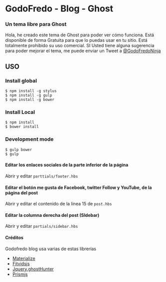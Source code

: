 # GodoFredo - Blog - Ghost
### Un tema libre para Ghost

Hola,  he creado este tema de Ghost para poder ver cómo funciona. Está disponible de forma Gratuita para que lo puedas usar en tu sitio. Está totalmente prohibido su uso comercial. SI Usted tiene alguna sugerencia para poder mejorar el tema,  me puede enviar un Tweet a [@GodoFredoNinja](https://twitter.com/GodoFredoNinja)

## USO

### Install global
```
$ npm install -g stylus
$ npm install -g gulp
$ npm install -g bower
```

### Install Local
```
$ npm install
$ bower install
```
### Development mode
```
$ gulp bower
$ gulp
```

#### Editar los enlaces sociales de la parte inferior de la página

Abrir y editar `parttials/footer.hbs`

#### Editar el botón me gusta de Facebook, twitter Follow y YouTube, de la página del post

Abrir y editar el contenido de la línea 15 de `post.hbs`

#### Editar la columna derecha del post (SIdebar)
Abrir y editar `partials/sidebar.hbs`


#### Créditos
Godofredo blog usa  varias de estas librerías

- [Materialize](https://materializecss.com)
- [Fitvidsjs](http://fitvidsjs.com/)
- [Jquery.ghostHunter](https://github.com/jamalneufeld/ghostHunter)
- [Prismjs](http://prismjs.com/) 
